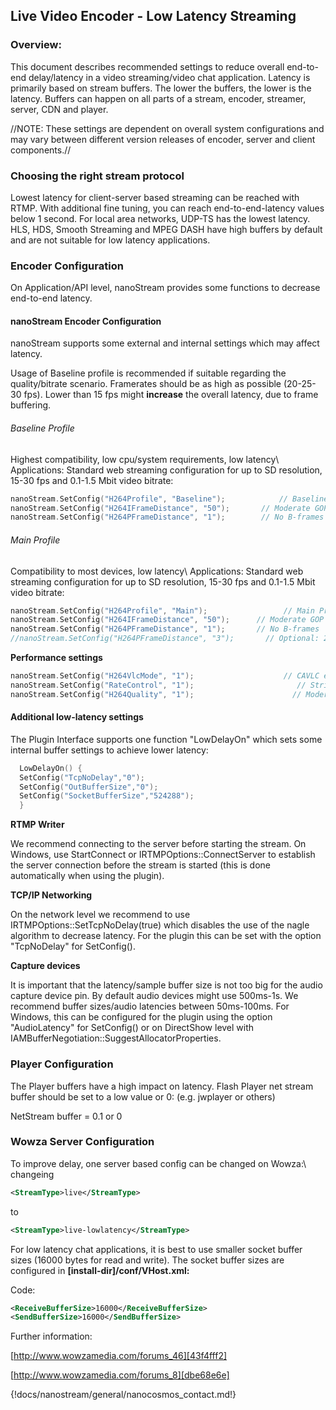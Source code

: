 ## Live Video Encoder - Low Latency Streaming

### Overview:

This document describes recommended settings to reduce overall end-to-end delay/latency in a video streaming/video chat application.
Latency is primarily based on stream buffers. The lower the buffers, the lower is the latency.
Buffers can happen on all parts of a stream, encoder, streamer, server, CDN and player.

//NOTE: These settings are dependent on overall system configurations and may vary between different version releases of encoder, server and client components.//

### Choosing the right stream protocol

Lowest latency for client-server based streaming can be reached with RTMP.
With additional fine tuning, you can reach end-to-end-latency values below 1 second.
For local area networks, UDP-TS has the lowest latency.
HLS, HDS, Smooth Streaming and MPEG DASH have high buffers by default and are not suitable for low latency applications.

### Encoder Configuration

On Application/API level, nanoStream provides some functions to decrease end-to-end latency.

#### nanoStream Encoder Configuration

nanoStream supports some external and internal settings which may affect latency.

Usage of Baseline profile is recommended if suitable
regarding the quality/bitrate scenario.
Framerates should be as high as possible (20-25-30 fps).
Lower than 15 fps might **increase** the
overall latency, due to frame buffering.

###### Baseline Profile

Highest compatibility, low cpu/system requirements, low latency\\
Applications: Standard web streaming configuration for up to SD resolution, 15-30 fps and 0.1-1.5 Mbit video bitrate:

```cpp
nanoStream.SetConfig("H264Profile", "Baseline");            // Baseline Profile supported by most devices and players
nanoStream.SetConfig("H264IFrameDistance", "50");  	    // Moderate GOP length
nanoStream.SetConfig("H264PFrameDistance", "1");  	    // No B-frames
```

###### Main Profile

Compatibility to most devices, low latency\\
Applications: Standard web streaming configuration for up to SD resolution, 15-30 fps and 0.1-1.5 Mbit video bitrate:

```cpp
nanoStream.SetConfig("H264Profile", "Main");                 // Main Profile
nanoStream.SetConfig("H264IFrameDistance", "50");      // Moderate GOP length
nanoStream.SetConfig("H264PFrameDistance", "1");       // No B-frames
//nanoStream.SetConfig("H264PFrameDistance", "3");       // Optional: 2 B-frames (better quality, slightly higher latency)
```

**Performance settings**

```cpp
nanoStream.SetConfig("H264VlcMode", "1");                    // CAVLC entropy coding mode
nanoStream.SetConfig("RateControl", "1");                       // Strict constant bitrate
nanoStream.SetConfig("H264Quality", "1");                      // Moderate quality, lower cpu requirements
```

#### Additional low-latency settings

The Plugin Interface supports one function "LowDelayOn" which sets some internal buffer settings to achieve lower latency:

```c
  LowDelayOn() {
  SetConfig("TcpNoDelay","0");
  SetConfig("OutBufferSize","0");
  SetConfig("SocketBufferSize","524288");
  }
```


**RTMP Writer**

We recommend connecting to the server before starting the stream.
On Windows, use StartConnect or IRTMPOptions::ConnectServer
to establish the server connection before the stream
is started (this is done automatically when using the plugin).

**TCP/IP Networking**

On the network level we recommend to use
IRTMPOptions::SetTcpNoDelay(true) which
disables the use of the nagle algorithm to
decrease latency. For the plugin this can be set with the option "TcpNoDelay" for SetConfig().

**Capture devices**

It is important that the latency/sample buffer size
is not too big for the audio capture device pin.
By default audio devices might use 500ms-1s.
We recommend buffer sizes/audio latencies
between 50ms-100ms.
For Windows, this can be configured for the plugin using the option "AudioLatency" for SetConfig() or on DirectShow level with IAMBufferNegotiation::SuggestAllocatorProperties.

### Player Configuration

The Player buffers have a high impact on latency.
Flash Player net stream buffer should be set to a low value or 0:
(e.g. jwplayer or others)

NetStream buffer = 0.1   or    0  

### Wowza Server Configuration

To improve delay, one server based config can be changed on Wowza:\\
changeing
```xml
<StreamType>live</StreamType>
```  
to
```xml
<StreamType>live-lowlatency</StreamType>
```

For low latency chat applications, it is best to use smaller socket buffer sizes (16000 bytes for read and write). The socket buffer sizes are configured in **[install-dir]/conf/VHost.xml:**

Code:
```xml
<ReceiveBufferSize>16000</ReceiveBufferSize>
<SendBufferSize>16000</SendBufferSize>
```

Further information:


[http://www.wowzamedia.com/forums_46][43f4fff2]

[http://www.wowzamedia.com/forums_8][dbe68e6e]

[43f4fff2]: http://www.wowzamedia.com/forums/content.php?46 "Wowzamedia How to do performance tuning"

[dbe68e6e]: http://www.wowzamedia.com/forums/content.php?8 "Wowzamedia Live streaming and encoders"



{!docs/nanostream/general/nanocosmos_contact.md!}
